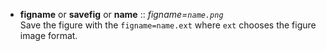 - **figname** or **savefig** or **name** :: *figname=`name.png`*\
   Save the figure with the `figname=name.ext` where `ext` chooses the figure image format.
